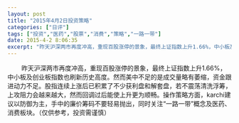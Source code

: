 ```yaml
---
layout: post
title: "2015年4月2日投资策略"
categories: ["日评"]
tags: ["投资","医药","股票","消费","策略","一路一带"]
date: 2015-4-2 8:06:35
excerpt: "昨天沪深两市再度冲高，重现百股涨停的景象，最终上证指数上升1.66%，中小板及创业板指数也刷新历史高……"
---
```

&nbsp;&nbsp;&nbsp;&nbsp;&nbsp;&nbsp;&nbsp;&nbsp;昨天沪深两市再度冲高，重现百股涨停的景象，最终上证指数上升1.66%，中小板及创业板指数也刷新历史高度。然而美中不足的是成交量略有萎缩，资金跟进动力不足。股指连续上涨后已积累了不少获利盘和解套盘，若不震荡清洗浮筹，上攻阻力会越来越大，然而回调过后能使上升更为顺畅。操作策略方面，karchi建议以防御为主，手中的廉价筹码不要轻易抛出，同时关注“一路一带”概念及医药、消费板块。（仅供参考，投资需谨慎）
